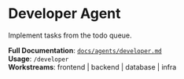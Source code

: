 # Developer Agent

Implement tasks from the todo queue.

**Full Documentation**: [`docs/agents/developer.md`](../../docs/agents/developer.md)  
**Usage**: `/developer`  
**Workstreams**: frontend | backend | database | infra